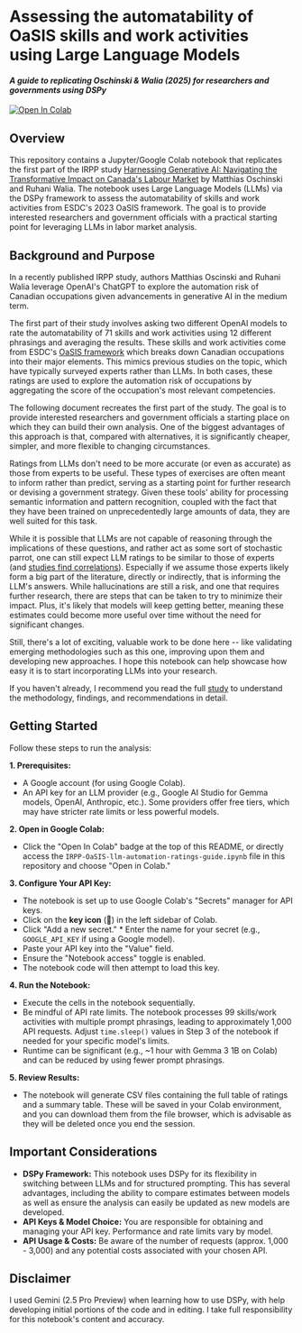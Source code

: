 # Assessing the automatability of OaSIS skills and work activities using Large Language Models  
#### *A guide to replicating Oschinski & Walia (2025) for researchers and governments using DSPy*

[![Open In Colab](https://colab.research.google.com/assets/colab-badge.svg)](https://colab.research.google.com/github/rchejfec/IRPP-oasis-llm-automation-ratings-guide/blob/main/IRPP_oasis_llm_automation_ratings_guide.ipynb)

## Overview

This repository contains a Jupyter/Google Colab notebook that replicates the first part of the IRPP study [Harnessing Generative AI: Navigating the Transformative Impact on Canada's Labour Market](https://irpp.org/research-studies/harnessing-generative-ai/) by Matthias Oschinski and Ruhani Walia. The notebook uses Large Language Models (LLMs) via the DSPy framework to assess the automatability of skills and work activities from ESDC's 2023 OaSIS framework. The goal is to provide interested researchers and government officials with a practical starting point for leveraging LLMs in labor market analysis.

## Background and Purpose 
In a recently published IRPP study, authors Matthias Oscinski and Ruhani Walia  leverage OpenAI's ChatGPT to explore the automation risk of Canadian occupations given advancements in generative AI in the medium term.

The first part of their study involves asking two different OpenAI models to rate the automatability of 71 skills and work activities using 12 different phrasings and averaging the results. These skills and work activities come from ESDC's [OaSIS framework]( https://noc.esdc.gc.ca/Oasis/OasisWelcome) which breaks down Canadian occupations into their major elements. This mimics previous studies on the topic, which have typically surveyed experts rather than LLMs. In both cases, these ratings are used to explore the automation risk of occupations by aggregating the score of the occupation's most relevant competencies.

The following document recreates the first part of the study. The goal is to provide interested researchers and government officials a starting place on which they can build their own analysis. One of the biggest advantages of this approach is that, compared with alternatives, it is significantly cheaper, simpler, and more flexible to changing circumstances.

Ratings from LLMs don't need to be more accurate (or even as accurate) as those from experts to be useful. These types of exercises are often meant to inform rather than predict, serving as a starting point for further research or devising a government strategy. Given these tools' ability for processing semantic information and pattern recognition, coupled with the fact that they have been trained on unprecedentedly large amounts of data, they are well suited for this task.

While it is possible that LLMs are not capable of reasoning through the implications of these questions, and rather act as some sort of stochastic parrot, one can still expect LLM ratings to be similar to those of experts (and [studies find correlations]( https://arxiv.org/abs/2303.10130)). Especially if we assume those experts likely form a big part of the literature, directly or indirectly, that is informing the LLM's answers. While hallucinations are still a risk, and one that requires further research, there are steps that can be taken to try to minimize their impact. Plus, it's likely that models will keep getting better, meaning these estimates could become more useful over time without the need for significant changes.

Still, there's a lot of exciting, valuable work to be done here -- like validating emerging methodologies such as this one, improving upon them and developing new approaches. I hope this notebook can help showcase how easy it is to start incorporating LLMs into your research.

If you haven't already, I recommend you read the full [study](https://irpp.org/research-studies/harnessing-generative-ai/) to understand the methodology, findings, and recommendations in detail.

## Getting Started 
Follow these steps to run the analysis:

**1. Prerequisites:** 
  * A Google account (for using Google Colab). 
  * An API key for an LLM provider (e.g., Google AI Studio for Gemma models, OpenAI, Anthropic, etc.). Some providers offer free tiers, which may have stricter rate limits or less powerful models. 

**2. Open in Google Colab:** 
  * Click the "Open In Colab" badge at the top of this README, or directly access the `IRPP-OaSIS-llm-automation-ratings-guide.ipynb` file in this repository and choose "Open in Colab." 

**3. Configure Your API Key:** 
  * The notebook is set up to use Google Colab's "Secrets" manager for API keys. 
  * Click on the **key icon** (🔑) in the left sidebar of Colab. 
  * Click "Add a new secret." * Enter the name for your secret (e.g., `GOOGLE_API_KEY` if using a Google model). 
  * Paste your API key into the "Value" field. 
  * Ensure the "Notebook access" toggle is enabled. 
  * The notebook code will then attempt to load this key. 

**4. Run the Notebook:** 
  * Execute the cells in the notebook sequentially. 
  * Be mindful of API rate limits. The notebook processes 99 skills/work activities with multiple prompt phrasings, leading to approximately 1,000 API requests. Adjust `time.sleep()` values in Step 3 of the notebook if needed for your specific model's limits. 
  * Runtime can be significant (e.g., ~1 hour with Gemma 3 1B on Colab) and can be reduced by using fewer prompt phrasings.

**5. Review Results:** 
 * The notebook will generate CSV files containing the full table of ratings and a summary table. These will be saved in your Colab environment, and you can download them from the file browser, which is advisable as they will be deleted once you end the session. 

## Important Considerations
* **DSPy Framework:** This notebook uses DSPy for its flexibility in switching between LLMs and for structured prompting. This has several advantages, including the ability to compare estimates between models as well as ensure the analysis can easily be updated as new models are developed.
* **API Keys & Model Choice:** You are responsible for obtaining and managing your API key. Performance and rate limits vary by model. 
* **API Usage & Costs:** Be aware of the number of requests (approx. 1,000 - 3,000) and any potential costs associated with your chosen API. 

## Disclaimer
I used Gemini (2.5 Pro Preview) when learning how to use DSPy, with help developing initial portions of the code and in editing. I take full responsibility for this notebook's content and accuracy.
